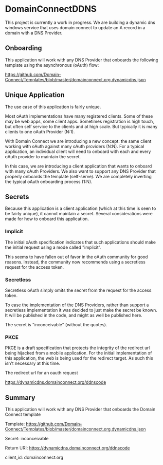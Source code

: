 # DomainConnectDDNS

This project is currently a work in progress.  We are building a dynamic dns windows service that uses domain connect to update an A record in a domain with a DNS Provider.

## Onboarding

This application will work with any DNS Provider that onboards the following template using the asynchronous (oAuth) flow:

https://github.com/Domain-Connect/Templates/blob/master/domainconnect.org.dynamicdns.json

## Unique Application

The use case of this application is fairly unique. 

Most oAuth implementations have many registered clients. Some of these may be web apps, some client apps. Sometimes registration is
high touch, but often self service to the clients and at high scale. But typically it is many clients to one 
oAuth Provider (N:1).

With Domain Connect we are introducing a new concept: the same client working with oAuth against many oAuth providers (N:N). For a 
typical application, an individual client will need to onboard with each and every oAuth provider to maintain the secret.

In this case, we are introducing a client application that wants to onboard with many oAuth Providers. We also want to support
any DNS Provider that properly onboards the template (self-serve). We are completely inverting the typical oAuth onboarding process
(1:N). 

## Secrets

Because this application is a client application (which at this time is seen to be fairly unique), it cannot maintain a secret.
Several considerations were made for how to onboard this application.

### Implicit

The initial oAuth specification indicates that such applications should make the initial request using a mode called "implicit". 

This seems to have fallen out of favor in the oAuth community for good reasons.  Instead, the community now recommends using 
a secretless request for the access token.

### Secretless

Secretless oAuth simply omits the secret from the request for the access token.

To ease the implementation of the DNS Providers, rather than support a secretless implementation it was decided to just make the
secret be known. It will be published in the code, and might as well be published here.

The secret is "inconceivable" (without the quotes).

### PKCE

PKCE is a draft specification that protects the integrity of the redirect url being hijacked from a mobile application. For the 
initial implementation of this application, the web is being used for the redirect target. As such this isn't necessary at this time.

The redirect url for an oauth request

https://dynamicdns.domainconnect.org/ddnscode

## Summary

This application will work with any DNS Provider that onboards the Domain Connect template 

Template: https://github.com/Domain-Connect/Templates/blob/master/domainconnect.org.dynamicdns.json 

Secret: inconceivable

Return URI: https://dynamicdns.domainconnect.org/ddnscode

client_id: domainconnect.org

